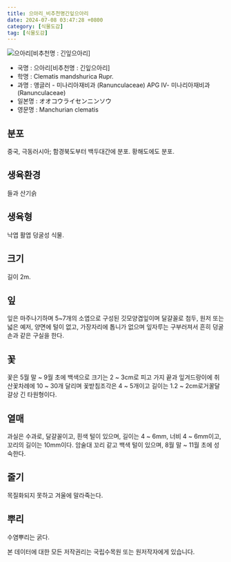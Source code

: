```yaml
---
title: 으아리_비추천명긴잎으아리
date: 2024-07-08 03:47:28 +0800
category: [식물도감]
tag: [식물도감]
---
```




![으아리[비추천명 : 긴잎으아리]](/fileUpload/plants/basic/Ranunculaceae/Clematis/6777/6777_13_th2.JPG)
- 국명 : 으아리[비추천명 : 긴잎으아리]
- 학명 : Clematis mandshurica Rupr.
- 과명 : 앵글러 - 미나리아재비과 (Ranunculaceae) APG Ⅳ- 미나리아재비과 (Ranunculaceae)
- 일본명 : オオコウライセンニンソウ
- 영문명 : Manchurian clematis


## 분포
중국, 극동러시아; 함경북도부터 백두대간에 분포. 황해도에도 분포.
## 생육환경
들과 산기슭
## 생육형
낙엽 활엽 덩굴성 식물.
## 크기
길이 2m.
## 잎
잎은 마주나기하며 5~7개의 소엽으로 구성된 깃모양겹잎이며 달걀꼴로 첨두, 원저 또는 넓은 예저, 양면에 털이 없고, 가장자리에 톱니가 없으며 잎자루는 구부러져서 흔히 덩굴손과 같은 구실을 한다. 
## 꽃
꽃은 5월 말 ~ 9월 초에 백색으로 크기는 2 ~ 3cm로 피고 가지 끝과 잎겨드랑이에 취산꽃차례에 10 ~ 30개 달리며 꽃받침조각은 4 ~ 5개이고 길이는 1.2 ~ 2cm로거꿀달걀상 긴 타원형이다.
## 열매
과실은 수과로, 달걀꼴이고, 흰색 털이 있으며, 길이는 4 ~ 6mm, 너비 4 ~ 6mm이고, 꼬리의 길이는 10mm이다.  암술대 꼬리 같고 백색 털이 있으며, 8월 말 ~ 11월 초에 성숙한다.
## 줄기
목질화되지 못하고 겨울에 말라죽는다.
## 뿌리
수염뿌리는 굵다.






본 데이터에 대한 모든 저작권리는 국립수목원 또는 원저작자에게 있습니다.
